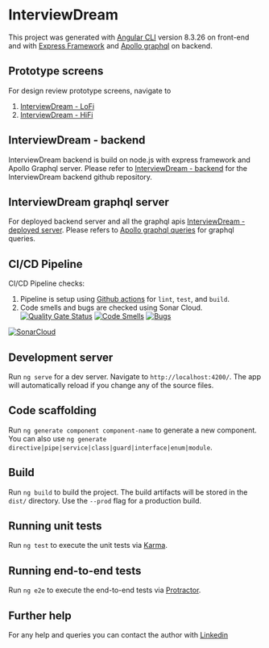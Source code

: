 # InterviewDream

This project was generated with [Angular CLI](https://github.com/angular/angular-cli) version 8.3.26 on front-end and with [Express Framework](https://expressjs.com/) and [Apollo graphql](https://www.apollographql.com/docs/apollo-server/) on backend.

## Prototype screens

For design review prototype screens, navigate to

1. [InterviewDream - LoFi](https://xd.adobe.com/view/a6675294-38d4-4caf-5576-295ab6a706b8-d056/)
2. [InterviewDream - HiFi](https://xd.adobe.com/view/9da6497f-fc2c-4135-6344-c04a3b94c1ea-eb97/)

## InterviewDream - backend

InterviewDream backend is build on node.js with express framework and Apollo Graphql server. Please refer to [InterviewDream - backend](https://github.com/Nav2510/interviewDream-backend) for the InterviewDream backend github repository.

## InterviewDream graphql server

For deployed backend server and all the graphql apis [InterviewDream - deployed server](https://interviewdream-backend.herokuapp.com/). Please refers to [Apollo graphql queries](https://www.apollographql.com/docs/react/data/queries/) for graphql queries.

## CI/CD Pipeline

CI/CD Pipeline checks:

1. Pipeline is setup using [Github actions](https://github.com/features/actions) for `lint`, `test`, and `build`.
2. Code smells and bugs are checked using Sonar Cloud.<br />
[![Quality Gate Status](https://sonarcloud.io/api/project_badges/measure?project=Nav2510_interviewDream&metric=alert_status)](https://sonarcloud.io/dashboard?id=Nav2510_interviewDream)
[![Code Smells](https://sonarcloud.io/api/project_badges/measure?project=Nav2510_interviewDream&metric=code_smells)](https://sonarcloud.io/dashboard?id=Nav2510_interviewDream) [![Bugs](https://sonarcloud.io/api/project_badges/measure?project=Nav2510_interviewDream&metric=bugs)](https://sonarcloud.io/dashboard?id=Nav2510_interviewDream)

[![SonarCloud](https://sonarcloud.io/images/project_badges/sonarcloud-orange.svg)](https://sonarcloud.io/dashboard?id=Nav2510_interviewDream)

## Development server

Run `ng serve` for a dev server. Navigate to `http://localhost:4200/`. The app will automatically reload if you change any of the source files.

## Code scaffolding

Run `ng generate component component-name` to generate a new component. You can also use `ng generate directive|pipe|service|class|guard|interface|enum|module`.

## Build

Run `ng build` to build the project. The build artifacts will be stored in the `dist/` directory. Use the `--prod` flag for a production build.

## Running unit tests

Run `ng test` to execute the unit tests via [Karma](https://karma-runner.github.io).

## Running end-to-end tests

Run `ng e2e` to execute the end-to-end tests via [Protractor](http://www.protractortest.org/).

## Further help

For any help and queries you can contact the author with [Linkedin](https://www.linkedin.com/in/navdeep-singh-4631a9127/)
